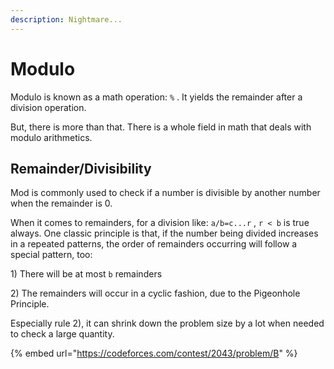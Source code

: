 ```yaml
---
description: Nightmare...
---
```


# Modulo

Modulo is known as a math operation: `%` . It yields the remainder after a division operation.

But, there is more than that. There is a whole field in math that deals with modulo arithmetics.



## Remainder/Divisibility

Mod is commonly used to check if a number is divisible by another number when the remainder is 0.&#x20;

When it comes to remainders, for a division like: `a/b=c...r` , `r < b` is true always. One classic principle is that, if the number being divided increases in a repeated patterns, the order of remainders occurring will follow a special pattern, too:&#x20;

1\) There will be at most `b` remainders

2\) The remainders will occur in a cyclic fashion, due to the Pigeonhole Principle.&#x20;

Especially rule 2), it can shrink down the problem size by a lot when needed to check a large quantity.

{% embed url="https://codeforces.com/contest/2043/problem/B" %}
